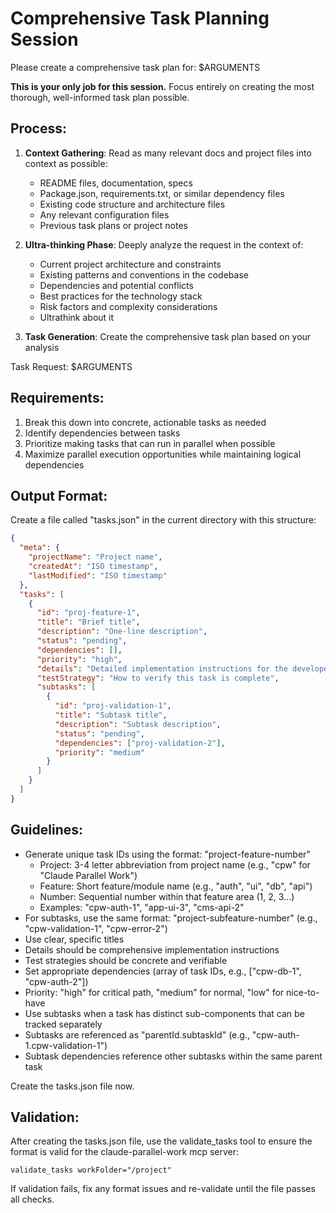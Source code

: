 # Comprehensive Task Planning Session
Please create a comprehensive task plan for: $ARGUMENTS

**This is your only job for this session.** Focus entirely on creating the most thorough, well-informed task plan possible.

## Process:
1. **Context Gathering**: Read as many relevant docs and project files into context as possible:
   - README files, documentation, specs
   - Package.json, requirements.txt, or similar dependency files
   - Existing code structure and architecture files
   - Any relevant configuration files
   - Previous task plans or project notes

2. **Ultra-thinking Phase**: Deeply analyze the request in the context of:
   - Current project architecture and constraints
   - Existing patterns and conventions in the codebase
   - Dependencies and potential conflicts
   - Best practices for the technology stack
   - Risk factors and complexity considerations
   - Ultrathink about it

3. **Task Generation**: Create the comprehensive task plan based on your analysis

Task Request: $ARGUMENTS

## Requirements:
1. Break this down into concrete, actionable tasks as needed
2. Identify dependencies between tasks
3. Prioritize making tasks that can run in parallel when possible
4. Maximize parallel execution opportunities while maintaining logical dependencies

## Output Format:
Create a file called "tasks.json" in the current directory with this structure:

```json
{
  "meta": {
    "projectName": "Project name",
    "createdAt": "ISO timestamp",
    "lastModified": "ISO timestamp"
  },
  "tasks": [
    {
      "id": "proj-feature-1",
      "title": "Brief title",
      "description": "One-line description",
      "status": "pending",
      "dependencies": [],
      "priority": "high",
      "details": "Detailed implementation instructions for the developer",
      "testStrategy": "How to verify this task is complete",
      "subtasks": [
        {
          "id": "proj-validation-1",
          "title": "Subtask title",
          "description": "Subtask description",
          "status": "pending",
          "dependencies": ["proj-validation-2"],
          "priority": "medium"
        }
      ]
    }
  ]
}
```

## Guidelines:
- Generate unique task IDs using the format: "project-feature-number"
  - Project: 3-4 letter abbreviation from project name (e.g., "cpw" for "Claude Parallel Work")
  - Feature: Short feature/module name (e.g., "auth", "ui", "db", "api")
  - Number: Sequential number within that feature area (1, 2, 3...)
  - Examples: "cpw-auth-1", "app-ui-3", "cms-api-2"
- For subtasks, use the same format: "project-subfeature-number" (e.g., "cpw-validation-1", "cpw-error-2")
- Use clear, specific titles
- Details should be comprehensive implementation instructions
- Test strategies should be concrete and verifiable
- Set appropriate dependencies (array of task IDs, e.g., ["cpw-db-1", "cpw-auth-2"])
- Priority: "high" for critical path, "medium" for normal, "low" for nice-to-have
- Use subtasks when a task has distinct sub-components that can be tracked separately
- Subtasks are referenced as "parentId.subtaskId" (e.g., "cpw-auth-1.cpw-validation-1")
- Subtask dependencies reference other subtasks within the same parent task

Create the tasks.json file now.

## Validation:
After creating the tasks.json file, use the validate_tasks tool to ensure the format is valid for the claude-parallel-work mcp server:

```
validate_tasks workFolder="/project"
```

If validation fails, fix any format issues and re-validate until the file passes all checks.